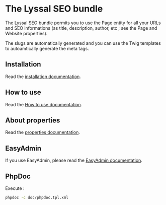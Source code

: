 # The Lyssal SEO bundle


The Lyssal SEO bundle permits you to use the Page entity for all your URLs and SEO informations (as title, description, author, etc ; see the Page and Website properties).

The slugs are automatically generated and you can use the Twig templates to autoamtically generate the meta tags.


## Installation

Read the [installation documentation](doc/Installation.md).


## How to use

Read the [How to use documentation](doc/HowToUse.md).


## About properties

Read the [properties documentation](doc/Properties.md).


## EasyAdmin

If you use EasyAdmin, please read the [EasyAdmin documentation](doc/EasyAdmin.md).


## PhpDoc

Execute :

```sh
phpdoc -c doc/phpdoc.tpl.xml
```
